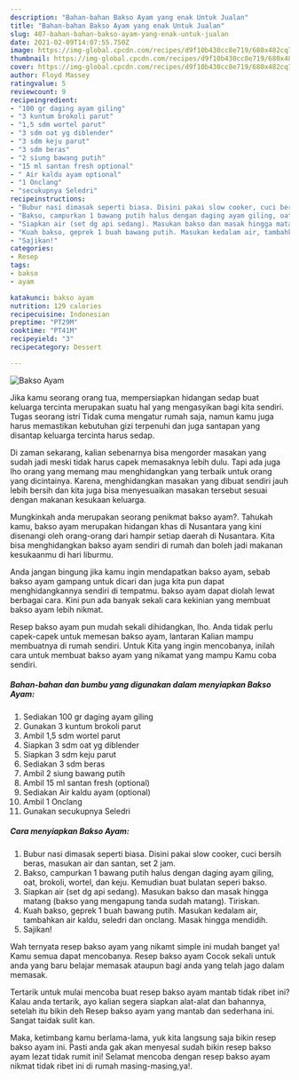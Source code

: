 ```yaml
---
description: "Bahan-bahan Bakso Ayam yang enak Untuk Jualan"
title: "Bahan-bahan Bakso Ayam yang enak Untuk Jualan"
slug: 407-bahan-bahan-bakso-ayam-yang-enak-untuk-jualan
date: 2021-02-09T14:07:55.750Z
image: https://img-global.cpcdn.com/recipes/d9f10b430cc8e719/680x482cq70/bakso-ayam-foto-resep-utama.jpg
thumbnail: https://img-global.cpcdn.com/recipes/d9f10b430cc8e719/680x482cq70/bakso-ayam-foto-resep-utama.jpg
cover: https://img-global.cpcdn.com/recipes/d9f10b430cc8e719/680x482cq70/bakso-ayam-foto-resep-utama.jpg
author: Floyd Massey
ratingvalue: 5
reviewcount: 9
recipeingredient:
- "100 gr daging ayam giling"
- "3 kuntum brokoli parut"
- "1,5 sdm wortel parut"
- "3 sdm oat yg diblender"
- "3 sdm keju parut"
- "3 sdm beras"
- "2 siung bawang putih"
- "15 ml santan fresh optional"
- " Air kaldu ayam optional"
- "1 Onclang"
- "secukupnya Seledri"
recipeinstructions:
- "Bubur nasi dimasak seperti biasa. Disini pakai slow cooker, cuci bersih beras, masukan air dan santan, set 2 jam."
- "Bakso, campurkan 1 bawang putih halus dengan daging ayam giling, oat, brokoli, wortel, dan keju. Kemudian buat bulatan seperi bakso."
- "Siapkan air (set dg api sedang). Masukan bakso dan masak hingga matang (bakso yang mengapung tanda sudah matang). Tiriskan."
- "Kuah bakso, geprek 1 buah bawang putih. Masukan kedalam air, tambahkan air kaldu, seledri dan onclang. Masak hingga mendidih."
- "Sajikan!"
categories:
- Resep
tags:
- bakso
- ayam

katakunci: bakso ayam 
nutrition: 129 calories
recipecuisine: Indonesian
preptime: "PT29M"
cooktime: "PT41M"
recipeyield: "3"
recipecategory: Dessert

---
```



![Bakso Ayam](https://img-global.cpcdn.com/recipes/d9f10b430cc8e719/680x482cq70/bakso-ayam-foto-resep-utama.jpg)

Jika kamu seorang orang tua, mempersiapkan hidangan sedap buat keluarga tercinta merupakan suatu hal yang mengasyikan bagi kita sendiri. Tugas seorang istri Tidak cuma mengatur rumah saja, namun kamu juga harus memastikan kebutuhan gizi terpenuhi dan juga santapan yang disantap keluarga tercinta harus sedap.

Di zaman  sekarang, kalian sebenarnya bisa mengorder masakan yang sudah jadi meski tidak harus capek memasaknya lebih dulu. Tapi ada juga lho orang yang memang mau menghidangkan yang terbaik untuk orang yang dicintainya. Karena, menghidangkan masakan yang dibuat sendiri jauh lebih bersih dan kita juga bisa menyesuaikan masakan tersebut sesuai dengan makanan kesukaan keluarga. 



Mungkinkah anda merupakan seorang penikmat bakso ayam?. Tahukah kamu, bakso ayam merupakan hidangan khas di Nusantara yang kini disenangi oleh orang-orang dari hampir setiap daerah di Nusantara. Kita bisa menghidangkan bakso ayam sendiri di rumah dan boleh jadi makanan kesukaanmu di hari liburmu.

Anda jangan bingung jika kamu ingin mendapatkan bakso ayam, sebab bakso ayam gampang untuk dicari dan juga kita pun dapat menghidangkannya sendiri di tempatmu. bakso ayam dapat diolah lewat berbagai cara. Kini pun ada banyak sekali cara kekinian yang membuat bakso ayam lebih nikmat.

Resep bakso ayam pun mudah sekali dihidangkan, lho. Anda tidak perlu capek-capek untuk memesan bakso ayam, lantaran Kalian mampu membuatnya di rumah sendiri. Untuk Kita yang ingin mencobanya, inilah cara untuk membuat bakso ayam yang nikamat yang mampu Kamu coba sendiri.

<!--inarticleads1-->

##### Bahan-bahan dan bumbu yang digunakan dalam menyiapkan Bakso Ayam:

1. Sediakan 100 gr daging ayam giling
1. Gunakan 3 kuntum brokoli parut
1. Ambil 1,5 sdm wortel parut
1. Siapkan 3 sdm oat yg diblender
1. Siapkan 3 sdm keju parut
1. Sediakan 3 sdm beras
1. Ambil 2 siung bawang putih
1. Ambil 15 ml santan fresh (optional)
1. Sediakan  Air kaldu ayam (optional)
1. Ambil 1 Onclang
1. Gunakan secukupnya Seledri




<!--inarticleads2-->

##### Cara menyiapkan Bakso Ayam:

1. Bubur nasi dimasak seperti biasa. Disini pakai slow cooker, cuci bersih beras, masukan air dan santan, set 2 jam.
1. Bakso, campurkan 1 bawang putih halus dengan daging ayam giling, oat, brokoli, wortel, dan keju. Kemudian buat bulatan seperi bakso.
1. Siapkan air (set dg api sedang). Masukan bakso dan masak hingga matang (bakso yang mengapung tanda sudah matang). Tiriskan.
1. Kuah bakso, geprek 1 buah bawang putih. Masukan kedalam air, tambahkan air kaldu, seledri dan onclang. Masak hingga mendidih.
1. Sajikan!




Wah ternyata resep bakso ayam yang nikamt simple ini mudah banget ya! Kamu semua dapat mencobanya. Resep bakso ayam Cocok sekali untuk anda yang baru belajar memasak ataupun bagi anda yang telah jago dalam memasak.

Tertarik untuk mulai mencoba buat resep bakso ayam mantab tidak ribet ini? Kalau anda tertarik, ayo kalian segera siapkan alat-alat dan bahannya, setelah itu bikin deh Resep bakso ayam yang mantab dan sederhana ini. Sangat taidak sulit kan. 

Maka, ketimbang kamu berlama-lama, yuk kita langsung saja bikin resep bakso ayam ini. Pasti anda gak akan menyesal sudah bikin resep bakso ayam lezat tidak rumit ini! Selamat mencoba dengan resep bakso ayam nikmat tidak ribet ini di rumah masing-masing,ya!.

